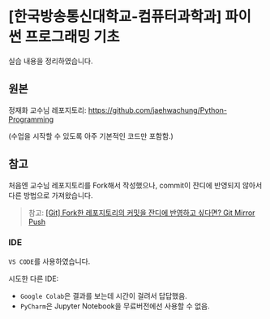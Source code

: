 # [한국방송통신대학교-컴퓨터과학과] 파이썬 프로그래밍 기초

실습 내용을 정리하였습니다.


## 원본

정재화 교수님 레포지토리: https://github.com/jaehwachung/Python-Programming

(수업을 시작할 수 있도록 아주 기본적인 코드만 포함함.)


## 참고

처음엔 교수님 레포지토리를 Fork해서 작성했으나, commit이 잔디에 반영되지 않아서 다른 방법으로 가져왔습니다. 

> 참고: [[Git] Fork한 레포지토리의 커밋을 잔디에 반영하고 싶다면? Git Mirror Push](https://velog.io/@pgmjun/Git-Fork한-레포지토리의-커밋을-잔디에-반영하고-싶다면-Git-Mirror-Push-feat.-우테코)


### IDE 

`VS CODE`를 사용하였습니다.

시도한 다른 IDE: 
- `Google Colab`은 결과를 보는데 시간이 걸려서 답답했음.
- `PyCharm`은 Jupyter Notebook을 무료버전에선 사용할 수 없음.